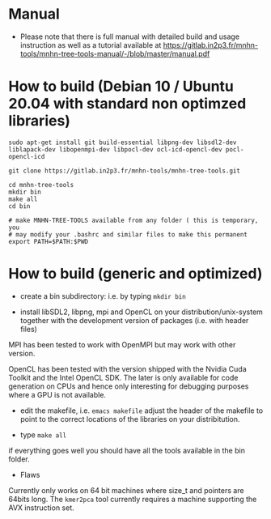 # Manual

* Please note that there is full manual with detailed build and usage 
  instruction as well as a tutorial available at
  https://gitlab.in2p3.fr/mnhn-tools/mnhn-tree-tools-manual/-/blob/master/manual.pdf

# How to build (Debian 10 / Ubuntu 20.04  with standard non optimzed libraries)
```
sudo apt-get install git build-essential libpng-dev libsdl2-dev liblapack-dev libopenmpi-dev libpocl-dev ocl-icd-opencl-dev pocl-opencl-icd

git clone https://gitlab.in2p3.fr/mnhn-tools/mnhn-tree-tools.git

cd mnhn-tree-tools
mkdir bin
make all
cd bin

# make MNHN-TREE-TOOLS available from any folder ( this is temporary, you
# may modify your .bashrc and similar files to make this permanent
export PATH=$PATH:$PWD
```

# How to build (generic and optimized)

* create a bin subdirectory: i.e. by typing `mkdir bin`

* install libSDL2, libpng, mpi and OpenCL on your distribution/unix-system
together with the development version of packages (i.e. with header files)

MPI has been tested to work with OpenMPI but may work with other version.

OpenCL has been tested with the version shipped with the Nvidia Cuda Toolkit 
and the Intel OpenCL SDK. The later is only available for code generation on 
CPUs and hence only interesting for debugging purposes where a GPU is 
not available.

* edit the makefile, i.e. `emacs makefile`
adjust the header of the makefile to point to the correct locations 
of the libraries on your distribitution.

* type `make all`

if everything goes well you should have all the tools available in the bin
folder.

* Flaws

Currently only works on 64 bit machines where size_t and pointers are 64bits
long. The `kmer2pca` tool currently requires a machine supporting the AVX 
instruction set. 
